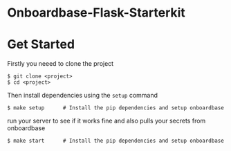 # Onboardbase-Flask-Starterkit 
# Get Started
Firstly you neeed to clone the project 
```
$ git clone <project>
$ cd <project>
```

Then install dependencies using the `setup` command 
```
$ make setup      # Install the pip dependencies and setup onboardbase
```
run your server to see if it works fine and also pulls your secrets from onboardbase 

```
$ make start      # Install the pip dependencies and setup onboardbase
```


